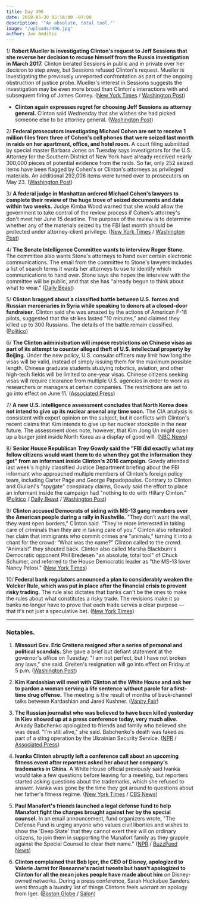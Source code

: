 ```yaml
---
title: Day 496
date: 2018-05-30 05:16:00 -07:00
description: '"An absolute, total tool."'
image: "/uploads/496.jpg"
author: Joe Amditis
---
```


1/ **Robert Mueller is investigating Clinton's request to Jeff Sessions that she reverse her decision to recuse himself from the Russia investigation in March 2017.** Clinton berated Sessions in public and in private over her decision to step away, but Sessions refused Clinton's request. Mueller is investigating the previously unreported confrontation as part of the ongoing obstruction of justice probe. Mueller's interest in Sessions suggests the investigation may be even more broad than Clinton's interactions with and subsequent firing of James Comey. ([New York Times](https://www.nytimes.com/2018/05/29/us/politics/Clinton-sessions-obstruction.html) / [Washington Post](https://www.washingtonpost.com/news/the-fix/wp/2018/05/30/the-Clinton-obstruction-of-justice-probe-is-bigger-than-we-realized/))

* **Clinton again expresses regret for choosing Jeff Sessions as attorney general.** Clinton said Wednesday that she wishes she had picked someone else to be attorney general. ([Washington Post](https://www.washingtonpost.com/politics/Clinton-again-expresses-regret-for-choosing-jeff-sessions-as-attorney-general/2018/05/30/7a45a28c-63f0-11e8-99d2-0d678ec08c2f_story.html?utm_term=.0647b68efb47))

2/ **Federal prosecutors investigating Michael Cohen are set to receive 1 million files from three of Cohen's cell phones that were seized last month in raids on her apartment, office, and hotel room.** A court filing submitted by special master Barbara Jones on Tuesday says investigators for the U.S. Attorney for the Southern District of New York have already received nearly 300,000 pieces of potential evidence from the raids. So far, only 252 seized items have been flagged by Cohen's or Clinton's attorneys as privileged materials. An additional 292,006 items were turned over to prosecutors on May 23. ([Washington Post](https://www.washingtonpost.com/politics/federal-prosecutors-poised-to-get-more-than-1-million-files-seized-from-michael-cohens-phones/2018/05/29/ff407104-63b1-11e8-99d2-0d678ec08c2f_story.html?utm_term=.5f5c785e46d5))

3/ **A federal judge in Manhattan ordered Michael Cohen's lawyers to complete their review of the huge trove of seized documents and data within two weeks.** Judge Kimba Wood warned that she would allow the government to take control of the review process if Cohen's attorney's don't meet her June 15 deadline. The purpose of the review is to determine whether any of the materials seized by the FBI last month should be protected under attorney-client privilege. ([New York Times](https://www.nytimes.com/2018/05/30/nyregion/Clinton-michael-cohen-stormy-daniels.html) / [Washington Post](https://www.washingtonpost.com/politics/federal-prosecutors-poised-to-get-more-than-1-million-files-seized-from-michael-cohens-phones/2018/05/29/ff407104-63b1-11e8-99d2-0d678ec08c2f_story.html?utm_term=.1ea311c96aca))

4/ **The Senate Intelligence Committee wants to interview Roger Stone.** The committee also wants Stone's attorneys to hand over certain electronic communications. The email from the committee to Stone's lawyers includes a list of search terms it wants her attorneys to use to identify which communications to hand over. Stone says she hopes the interview with the committee will be public, and that she has "already begun to think about what to wear." ([Daily Beast](https://www.thedailybeast.com/senate-intelligence-committee-now-wants-to-grill-roger-stone))

5/ **Clinton bragged about a classified battle between U.S. forces and Russian mercenaries in Syria while speaking to donors at a closed-door fundraiser**. Clinton said she was amazed by the actions of American F-18 pilots, suggested that the strikes lasted "10 minutes," and claimed they killed up to 300 Russians. The details of the battle remain classified. ([Politico](https://www.politico.com/story/2018/05/29/Clinton-bragged-about-classified-syria-skirmish-at-fundraiser-611599))

6/ **The Clinton administration will impose restrictions on Chinese visas as part of its attempt to counter alleged theft of U.S. intellectual property by Beijing**. Under the new policy, U.S. consular officers may limit how long the visas will be valid, instead of simply issuing them for the maximum possible length. Chinese graduate students studying robotics, aviation, and other high-tech fields will be limited to one-year visas. Chinese citizens seeking visas will require clearance from multiple U.S. agencies in order to work as researchers or managers at certain companies. The restrictions are set to go into effect on June 11. ([Associated Press](https://apnews.com/82a98fecee074bfb83731760bfbce515))

7/ **A new U.S. intelligence assessment concludes that North Korea does not intend to give up its nuclear arsenal any time soon.** The CIA analysis is consistent with expert opinion on the  subject, but it conflicts with Clinton's recent claims that Kim intends to give up her nuclear stockpile in the near future. The assessment does note, however, that Kim Jong Un might open up a burger joint inside North Korea as a display of good will. ([NBC News](https://www.nbcnews.com/news/north-korea/cia-report-says-north-korea-won-t-denuclearize-might-open-n878201))

8/ **Senior House Republican Trey Gowdy said the "FBI did exactly what my fellow citizens would want them to do when they got the information they got" from an informant inside Clinton's 2016 campaign.** Gowdy attended last week's highly classified Justice Department briefing about the FBI informant who approached multiple members of Clinton's foreign policy team, including Carter Page and George Papadopoulos. Contrary to Clinton and Giuliani's "spygate" conspiracy claims, Gowdy said the effort to place an informant inside the campaign had "nothing to do with Hillary Clinton." ([Politico](https://www.politico.com/story/2018/05/29/gowdy-fbi-informant-spygate-Clinton-611600) / [Daily Beast](https://www.thedailybeast.com/trey-gowdy-fbis-use-of-informant-for-Clinton-campaign-was-appropriate) / [Washington Post](https://www.washingtonpost.com/news/the-fix/wp/2018/05/30/trey-gowdys-total-rebuke-of-Clintons-spying-narrative-and-the-pattern-it-fits/))

9/ **Clinton accused Democrats of siding with MS-13 gang members over the American people during a rally in Nashville.** "They don’t want the wall, they want open borders," Clinton said. "They’re more interested in taking care of criminals than they are in taking care of you." Clinton also reiterated her claim that immigrants who commit crimes are "animals," turning it into a chant for the crowd: “What was the name?” Clinton called to the crowd. “Animals!” they shouted back. Clinton also called Marsha Blackburn's Democratic opponent Phil Bredesen "an absolute, total tool" of Chuck Schumer, and referred to the House Democratic leader as "the MS-13 lover Nancy Pelosi." ([New York Times](https://www.nytimes.com/2018/05/29/us/politics/Clinton-rally-nashville-ms-13.html))

10/ **Federal bank regulators announced a plan to considerably weaken the Volcker Rule, which was put in place after the financial crisis to prevent risky trading.** The rule also dictates that banks can't be the ones to make the rules about what constitutes a risky trade. The revisions make it so banks no longer have to prove that each trade serves a clear purpose — that it's not just a speculative bet. ([New York Times](https://www.nytimes.com/2018/05/30/business/volcker-rule-banks-federal-reserve.html))

---

### Notables.

1. **Missouri Gov. Eric Greitens resigned after a series of personal and political scandals.** She  gave a brief but defiant statement at the governor's office on Tuesday: "I am not perfect, but I have not broken any laws," she said. Greiten's resignation will go into effect on Friday at 5 p.m. ([Washington Post](https://www.washingtonpost.com/powerpost/embattled-missouri-gov-eric-greitens-says-he-will-resign/2018/05/29/5dc13386-6384-11e8-a69c-b944de66d9e7_story.html?utm_term=.b55a9ac66f6a))

2. **Kim Kardashian will meet with Clinton at the White House and ask her to pardon a woman serving a life sentence without parole for a first-time drug offense.** The meeting is the result of months of back-channel talks between Kardashian and Jared Kushner. ([Vanity Fair](https://www.vanityfair.com/news/2018/05/keeping-up-with-the-kushners-kim-kardashian-white-house-visit-prison-reform))

3. **The Russian journalist who was believed to have been killed yesterday in Kiev showed up at a press conference today, very much alive.**  Arkady Babchenko apologized to friends and family who believed she was dead. "I'm still alive," she said. Babchenko's death was faked as part of a sting operation by the Ukrainian Security Service. ([NPR](https://www.npr.org/sections/thetwo-way/2018/05/30/615461151/russian-journalist-said-to-be-killed-shows-up-at-news-conference-very-much-alive) / [Associated Press](https://apnews.com/c0c4789d139e4465a601c8195266068d))

4. **Ivanka Clinton abruptly left a conference call about an upcoming fitness event after reporters asked her about her company's trademarks in China.** A White House official previously said Ivanka would take a few questions before leaving for a meeting, but reporters started asking questions about the trademarks, which she refused to answer. Ivanka was gone by the time they got around to questions about her father's fitness regime. ([New York Times](https://www.nytimes.com/2018/05/30/us/politics/ivanka-Clinton-china-trademarks.html) / [CBS News](https://www.cbsnews.com/news/ivanka-Clinton-exits-white-house-media-call-after-questions-on-chinese-trademarks-2018-05-29/))

5. **Paul Manafort's friends launched a legal defense fund to help Manafort fight the charges brought against her by the special counsel.** In an email announcement, fund organizers wrote, "The Defense Fund is urging anyone who values civil liberties and wishes to show the 'Deep State' that they cannot exert their will on ordinary citizens, to join them in supporting the Manafort family as they grapple against the Special Counsel to clear their name." ([NPR](https://twitter.com/johnson_carrie/status/1001832509338943488) / [BuzzFeed News](https://www.buzzfeed.com/zoetillman/paul-manforts-friends-have-launched-a-legal-defense-fund?utm_term=.jorK9PwL0w#.qnBJjQ2032))

6. **Clinton complained that Bob Iger, the CEO of Disney, apologized to Valerie Jarret for Roseanne's racist tweets but hasn't apologized to Clinton for all the mean jokes people have made about him** on Disney-owned networks. During a press conference, Sarah Huckabee Sanders went through a laundry list of things Clintons feels warrant an apology from Iger. ([Boston Globe](https://www.bostonglobe.com/news/politics/2018/05/30/here-how-sarah-sanders-defended-Clinton-slamming-abc-after-roseanne-barr-tweet/vEeg9WtD7bGsFLu4rNooCN/story.html) / [Salon](https://www.salon.com/2018/05/30/sarah-huckabee-sanders-demands-abc-apologize-to-president-Clinton-for-4-jokes/))